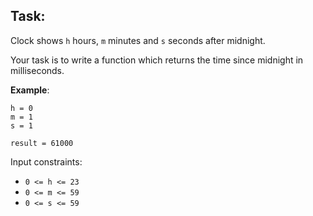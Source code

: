 ## Task:
Clock shows `h` hours, `m` minutes and `s` seconds after midnight.

Your task is to write a function which returns the time since midnight in milliseconds.


**Example**:
```
h = 0
m = 1
s = 1

result = 61000
```

Input constraints:

- `0 <= h <= 23`
- `0 <= m <= 59`
- `0 <= s <= 59`